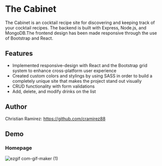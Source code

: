 # The Cabinet
The Cabinet is an cocktail recipe site for discovering and keeping track of your cocktail recipes.
The backend is built with Express, Node.js, and MongoDB.The frontend design has been made responsive through the use of Bootstrap and React. 

## Features
* Implemented responsive-design with React and the Bootstrap grid system to enhance cross-platform user experience 
* Created custom colors and stylings by using SASS in order to build a completely unique site that makes the project stand out visually 
* CRUD functionality with form validations 
* Add, delete, and modify drinks on the list


## Author
Christian Ramirez:
https://github.com/cramirez88

## Demo
### Homepage
![ezgif com-gif-maker (1)](https://user-images.githubusercontent.com/67248766/191154160-7146b041-8f3b-4b56-85fd-f0839f0cb471.gif)
